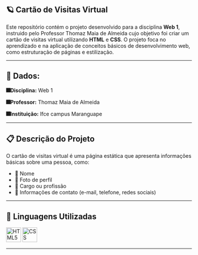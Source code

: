 ## 🪐 Cartão de Visitas Virtual 

Este repositório contém o projeto desenvolvido para a disciplina **Web 1**, instruido pelo Professor Thomaz Maia de Almeida cujo objetivo foi criar um cartão de visitas virtual utilizando **HTML** e **CSS**. O projeto foca no aprendizado e na aplicação de conceitos básicos de desenvolvimento web, como estruturação de páginas e estilização.

---

## 📌 Dados:
**🎆Disciplina:** Web 1

**🎆Professor:** Thomaz Maia de Almeida

**🎆Instituição:** Ifce campus Maranguape 

---

## 📋 Descrição do Projeto

O cartão de visitas virtual é uma página estática que apresenta informações básicas sobre uma pessoa, como:

- 🔮 Nome
- 🔮 Foto de perfil
- 🔮 Cargo ou profissão
- 🔮 Informações de contato (e-mail, telefone, redes sociais)

---

## 🚀 Linguagens Utilizadas

<img src="https://icongr.am/devicon/html5-original.svg?size=128&color=currentColor" width="40" height="40" alt="HTML5 Icon"> <img src="https://icongr.am/devicon/css3-original.svg?size=128&color=currentColor" width="40" height="40" alt="CSS Icon">

---

